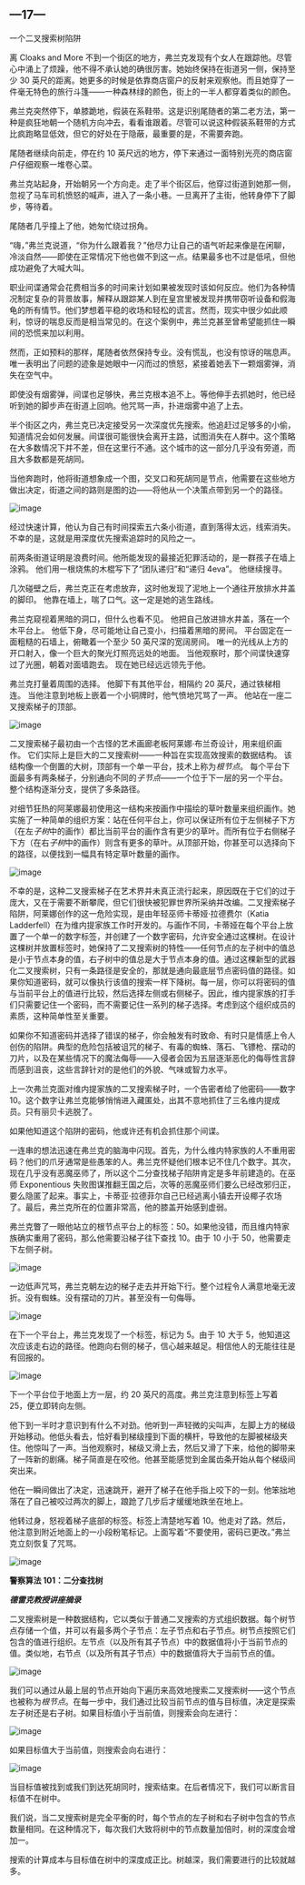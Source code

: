 ## —17—

一个二叉搜索树陷阱

离 Cloaks and More 不到一个街区的地方，弗兰克发现有个女人在跟踪他。尽管心中涌上了烦躁，他不得不承认她的确很厉害。她始终保持在街道另一侧，保持至少 30 英尺的距离。她更多的时候是依靠商店窗户的反射来观察他。而且她穿了一件毫无特色的旅行斗篷——一种森林绿的颜色，街上的一半人都穿着类似的颜色。

弗兰克突然停下，单膝跪地，假装在系鞋带。这是识别尾随者的第二老方法，第一种是疯狂地朝一个随机方向冲去，看看谁跟着。尽管可以说这种假装系鞋带的方式比疯跑略显低效，但它的好处在于隐蔽，最重要的是，不需要奔跑。

尾随者继续向前走，停在约 10 英尺远的地方，停下来通过一面特别光亮的商店窗户仔细观察一堆卷心菜。

弗兰克站起身，开始朝另一个方向走。走了半个街区后，他穿过街道到她那一侧，忽视了马车司机愤怒的喊声，进入了一条小巷。一旦离开了主街，他转身停下了脚步，等待着。

尾随者几乎撞上了他，她匆忙绕过拐角。

“嗨，”弗兰克说道，“你为什么跟着我？”他尽力让自己的语气听起来像是在闲聊，冷淡自然——即使在正常情况下他也做不到这一点。结果最多也不过是低吼，但他成功避免了大喊大叫。

职业间谍通常会花费相当多的时间来计划如果被发现时该如何反应。他们为各种情况制定复杂的背景故事，解释从跟踪某人到在皇宫里被发现并携带窃听设备和假海龟的所有情节。他们梦想着平稳的收场和轻松的谎言。然而，现实中很少如此顺利，惊讶的喘息反而是相当常见的。在这个案例中，弗兰克甚至曾希望能抓住一瞬间的恐慌来加以利用。

然而，正如预料的那样，尾随者依然保持专业。没有慌乱，也没有惊讶的喘息声。唯一表明出了问题的迹象是她眼中一闪而过的愤怒，紧接着她丢下一颗烟雾弹，消失在空气中。

即使没有烟雾弹，间谍也足够快，弗兰克根本追不上。等他伸手去抓她时，他已经听到她的脚步声在街道上回响。他咒骂一声，扑进烟雾中追了上去。

半个街区之内，弗兰克已决定接受另一次深度优先搜索。他追赶过足够多的小偷，知道情况会如何发展。间谍很可能很快会离开主路，试图消失在人群中。这个策略在大多数情况下并不差，但在这里行不通。这个城市的这一部分几乎没有旁道，而且大多数都是死胡同。

当他奔跑时，他将街道想象成一个图，交叉口和死胡同是节点，他需要在这些地方做出决定，街道之间的路则是图的边——将他从一个决策点带到另一个的路径。

![image](img/f0137-01.jpg)

经过快速计算，他认为自己有时间探索五六条小街道，直到落得太远，线索消失。 不幸的是，这就是用深度优先搜索追踪时的风险之一。

前两条街道证明是浪费时间。他所能发现的最接近犯罪活动的，是一群孩子在墙上涂鸦。 他们用一根烧焦的木棍写下了“团队递归”和“递归 4eva”。 他继续搜寻。

几次碰壁之后，弗兰克正在考虑放弃，这时他发现了泥地上一个通往开放排水井盖的脚印。 他靠在墙上，喘了口气。这一定是她的逃生路线。

弗兰克窥视着黑暗的洞口，但什么也看不见。 他把自己放进排水井盖，落在一个木平台上。 他低下身，尽可能地让自己变小，扫描着黑暗的房间。 平台固定在一面粗糙的石墙上，俯瞰着一个至少 50 英尺深的宽阔房间。 唯一的光线从上方的开口射入，像一个巨大的聚光灯照亮远处的地面。 当他观察时，那个间谍快速穿过了光圈，朝着对面墙跑去。 现在她已经远远领先于他。

弗兰克打量着周围的选择。 他脚下有其他平台，相隔约 20 英尺，通过铁梯相连。 当他注意到地板上嵌着一个小铜牌时，他气愤地咒骂了一声。 他站在一座二叉搜索梯子的顶部。

![image](img/f0138-01.jpg)

二叉搜索梯子最初由一个古怪的艺术画廊老板阿莱娜·布兰奇设计，用来组织画作。 它们实际上是巨大的二叉搜索树——一种旨在实现高效搜索的数据结构。 该结构像一个倒置的大树，顶部有一个单一平台，技术上称为*根节点*。 每个平台下面最多有两条梯子，分别通向不同的*子节点*——一个位于下一层的另一个平台。 整个结构逐渐分支，提供了多条路径。

对细节狂热的阿莱娜最初使用这一结构来按画作中描绘的草叶数量来组织画作。她实施了一种简单的组织方案：站在任何平台上，你可以保证所有位于左侧梯子下方（在左*子树*中的画作）都比当前平台的画作含有更少的草叶。而所有位于右侧梯子下方（在右*子树*中的画作）则含有更多的草叶。从顶部开始，你甚至可以选择向下的路径，以便找到一幅具有特定草叶数量的画作。

![image](img/f0139-01.jpg)

不幸的是，这种二叉搜索梯子在艺术界并未真正流行起来，原因既在于它们的过于庞大，又在于需要不断攀爬，但它们很快被犯罪世界所采纳并改编。二叉搜索梯子陷阱，阿莱娜创作的这一危险实现，是由年轻巫师卡蒂娅·拉德费尔（Katia Ladderfell）在为维内提家族工作时开发的。与画作不同，卡蒂娅在每个平台上放置了一个单一的数字标签，并创建了一个数字密码，允许安全通过这棵树。在设计这棵树并放置标签时，她保持了二叉搜索树的特性——任何节点的左子树中的值总是小于节点本身的值，右子树中的值总是大于节点本身的值。通过这棵新型的武器化二叉搜索树，只有一条路径是安全的，那就是通向最底层节点密码值的路径。如果你知道密码，就可以像执行该值的搜索一样下降树。每一层，你可以将密码的值与当前平台上的值进行比较，然后选择左侧或右侧梯子。因此，维内提家族的打手们只需要记住一个密码，而不需要记住一系列的梯子选择。考虑到这个组织成员的素质，这种简单性至关重要。

如果你不知道密码并选择了错误的梯子，你会触发有时致命、有时只是情感上令人创伤的陷阱。典型的危险包括被诅咒的梯子、有毒的蜘蛛、落石、飞镖枪、摆动的刀片，以及在某些情况下的魔法侮辱——入侵者会因为五层逐渐恶化的侮辱性言辞而感到沮丧，这些言辞针对的是他们的外貌、气味或智力水平。

上一次弗兰克面对维内提家族的二叉搜索梯子时，一个告密者给了他密码——数字 10。这个数字让弗兰克能够悄悄进入藏匿处，出其不意地抓住了三名维内提成员。只有丽贝卡逃脱了。

如果他知道这个陷阱的密码，他或许还有机会抓住那个间谍。

一连串的想法迅速在弗兰克的脑海中闪现。首先，为什么维内特家族的人不重用密码？他们的爪牙通常是些愚笨的人。弗兰克怀疑他们根本记不住几个数字。其次，现在几乎没有恶魔巫师了，所以这个二分查找梯子陷阱肯定是多年前建造的。在巫师 Exponentious 失败图谋推翻王国之后，次等的恶魔巫师们要么已经改邪归正，要么隐匿了起来。事实上，卡蒂亚·拉德菲尔自己已经逃离小镇去开设椰子农场了。最后，弗兰克所在的位置非常高，他的膝盖开始感到虚弱。

弗兰克瞥了一眼他站立的根节点平台上的标签：50。如果他没错，而且维内特家族确实重用了密码，那么他需要沿梯子往下查找 10。由于 10 小于 50，他需要走下左侧子树。

![image](img/f0140-01.jpg)

一边低声咒骂，弗兰克朝左边的梯子走去并开始下行。整个过程令人满意地毫无波折。没有蜘蛛。没有摆动的刀片。甚至没有一句侮辱。

![image](img/f0141-01.jpg)

在下一个平台上，弗兰克发现了一个标签，标记为 5。由于 10 大于 5，他知道这次应该走右边的路径。他跑向右侧的梯子，信心越来越足。相信他人的无能往往是有回报的。

![image](img/f0141-02.jpg)

下一个平台位于地面上方一层，约 20 英尺的高度。弗兰克注意到标签上写着 25，便立即转向左侧。

他下到一半时才意识到有什么不对劲。他听到一声轻微的尖叫声，左脚上方的梯级开始移动。他低头看去，恰好看到梯级撞到下面的横杆，导致他的左脚被梯级夹住。他惊叫了一声。当他观察时，梯级又滑上去，然后又滑了下来，给他的脚带来了一阵新的剧痛。梯子简直是在咬他。他甚至能感觉到金属齿条开始从每个梯级间突出来。

他在一瞬间做出了决定，迅速跳开，避开了梯子在他手指上咬下的一刻。他笨拙地落在了自己被咬过两次的脚上，踉跄了几步后才缓缓地跌坐在地上。

他转过身，怒视着梯子底部的标签。标签上清楚地写着 10。他走对了路。然后，他注意到附近地面上的一小段粉笔标记。上面写着“不要使用，密码已更改。”弗兰克立刻恢复了咒骂。

![image](img/f0142-01.jpg)

**警察算法 101：二分查找树**

***德雷克教授讲座摘录***

二叉搜索树是一种数据结构，它以类似于普通二叉搜索的方式组织数据。每个树节点存储一个值，并可以有最多两个子节点：左子节点和右子节点。树节点按照它们包含的值进行组织。左节点（以及所有其子节点）中的数据值将小于当前节点的值。类似地，右节点（以及所有其子节点）中的数据值将大于当前节点的值。

![image](img/f0143-01.jpg)

我们可以通过从最上层的节点开始向下遍历来高效地搜索二叉搜索树——这个节点也被称为*根节点*。在每一步中，我们通过比较当前节点的值与目标值，决定是探索左子树还是右子树。如果目标值小于当前值，则搜索会向左进行：

![image](img/f0143-02.jpg)

如果目标值大于当前值，则搜索会向右进行：

![image](img/f0144-01.jpg)

当目标值被找到或我们到达死胡同时，搜索结束。在后者情况下，我们可以断言目标值不在树中。

我们说，当二叉搜索树是完全平衡的时，每个节点的左子树和右子树中包含的节点数量相同。在这种情况下，每次我们大致将树中的节点数量加倍时，树的深度会增加一。

搜索的计算成本与目标值在树中的深度成正比。树越深，我们需要进行的比较就越多。
